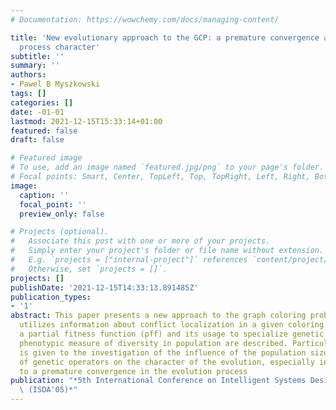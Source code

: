 ```yaml
---
# Documentation: https://wowchemy.com/docs/managing-content/

title: 'New evolutionary approach to the GCP: a premature convergence and an evolution
  process character'
subtitle: ''
summary: ''
authors:
- Pawel B Myszkowski
tags: []
categories: []
date: -01-01
lastmod: 2021-12-15T15:33:14+01:00
featured: false
draft: false

# Featured image
# To use, add an image named `featured.jpg/png` to your page's folder.
# Focal points: Smart, Center, TopLeft, Top, TopRight, Left, Right, BottomLeft, Bottom, BottomRight.
image:
  caption: ''
  focal_point: ''
  preview_only: false

# Projects (optional).
#   Associate this post with one or more of your projects.
#   Simply enter your project's folder or file name without extension.
#   E.g. `projects = ["internal-project"]` references `content/project/deep-learning/index.md`.
#   Otherwise, set `projects = []`.
projects: []
publishDate: '2021-12-15T14:33:13.891485Z'
publication_types:
- '1'
abstract: This paper presents a new approach to the graph coloring problem (GCP) which
  utilizes information about conflict localization in a given coloring. In this context
  a partial fitness function (pff) and its usage to specialize genetic operators and
  phenotypic measure of diversity in population are described. Particular attention
  is given to the investigation of the influence of the population size and the usage
  of genetic operators on the character of the evolution, especially influence leading
  to a premature convergence in the evolution process
publication: "*5th International Conference on Intelligent Systems Design and Applications\
  \ (ISDA'05)*"
---
```

